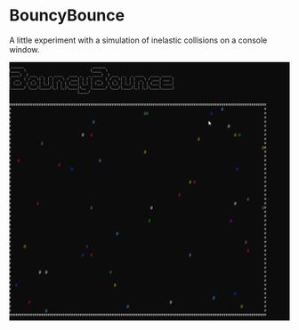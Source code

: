 # BouncyBounce

A little experiment with a simulation of inelastic collisions on a console window.

![BouncyBounce](https://github.com/btonasse/BouncyBounce/blob/master/demo/bouncybounce.gif)
